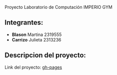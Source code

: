 
Proyecto Laboratorio de Computación
  IMPERIO GYM
## Integrantes: 
* **Blason** Martina 2319555
* **Carrizo** Julieta 2313236


## Descripcion del proyecto:
  
Link del proyecto: [gh-pages](https://github.com/UCC-LabCompu2/proyecto2024-blason-carrizo/tree/main)
